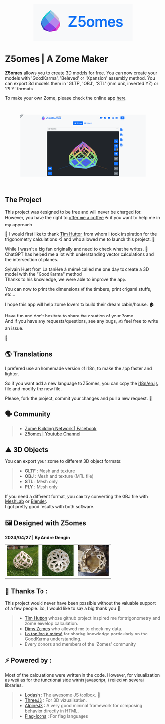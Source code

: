 <p align="center">
<img src="/img/z5omes_title.png" height="119">
</p>

# Z5omes | A Zome Maker

<b>Z5omes</b> allows you to create 3D models for free.
You can now create your models with 'GoodKarma', 'Beleved' or 'Xpansion' assembly method.
You can export 3d models them in 'GLTF', 'OBJ', 'STL' (mm unit, inverted YZ) or 'PLY' formats.

To make your own Zome, please check the online app [here](https://florianwns.github.io/z5omes/).

<br>
<p align="center">
    <img src="/ressources/gif%20z5omes/z5omes%20v1.0.10b03.gif" height="200">
</p>
<br>

## The Project

This project was designed to be free and will never be charged for. 
However, you have the right to [offer me a coffee](https://www.paypal.com/paypalme/z5omes) ☕ if you want to help me in my approach.

🙏 I would first like to thank [Tim Hutton](https://github.com/timhutton/) from whom I took inspiration 
for the trigonometry calculations ◁ and who allowed me to launch this project. 🚀

While I wasn't a big fan originally and need to check what he writes, 
🤖 ChatGPT has helped me a lot with understanding vector calculations and the intersection of planes.

Sylvain Huet from [La tanière à mémé](https://www.domegeodesique-yourte.com/) called me one day 
to create a 3D model with the "GoodKarma" method. 
<br>Thanks to his knowledge, we were able to improve the app.

You can now to print the dimensions of the timbers, print origami stuffs, etc...

I hope this app will help zome lovers to build their dream cabin/house. 🏠

Have fun and don't hesitate to share the creation of your Zome.<br>
And if you have any requests/questions, see any bugs, ✍ feel free to write an issue.

🌟


## 🌎 Translations

I prefered use an homemade version of i18n, to make the app faster and lighter.

So if you want add a new language to Z5omes, 
you can copy the [i18n/en.js](i18n/en.js) file and modify the new file.

Please, fork the project, commit your changes and pull a new request. 🙏


## 🗣 Community 

> * [Zome Building Network | Facebook](https://www.facebook.com/groups/1130103323709157)
> * [Z5omes | Youtube Channel](https://www.youtube.com/@Z5omes)

## ▲ 3D Objects

You can export your zome to different 3D object formats:

> * <b>GLTF</b> : Mesh and texture
> * <b>OBJ</b> : Mesh and texture (MTL file)
> * <b>STL</b> : Mesh only
> * <b>PLY</b> : Mesh only

If you need a different format, you can try converting the OBJ file
with [MeshLab](https://www.meshlab.net/#download) or [Blender](https://www.blender.org/download/).
<br>I got pretty good results with both software.


## 🖼 Designed with Z5omes

<b>2024/04/27 | By Andre Dengin</b>

<table>
  <tr>
    <td valign="middle">
        <img src="/img/designed_with/20240427_by_andre_dengin_1.jpg " width="100" height="100">
    </td>
    <td valign="middle">
        <img src="/img/designed_with/20240427_by_andre_dengin_2.jpg " width="100" height="100">
    </td>
    <td valign="middle">
        <img src="/img/designed_with/20240427_by_andre_dengin_3.jpg " width="100" height="100">
    </td>
  </tr>
</table>


## 🙏 Thanks To :

This project would never have been possible without the valuable support of a few people. 
So, I would like to say a big thank you 🙏

> * [Tim Hutton](https://github.com/timhutton/) whose github project inspired me for trigonometry and zome envelop calculation.
> * [Dims Zomes](http://www.rusticdomes.com/software.html) who allowed me to check my data.
> * [La tanière à mémé](https://www.domegeodesique-yourte.com/) for sharing knowledge particularly on the GoodKarma understanding.
> * Every donors and members of the 'Zomes' community



## ⚡ Powered by :

Most of the calculations were written in the code.
However, for visualization as well as for the functional side within javascript,
I relied on several libraries.

> * [Lodash](https://lodash.com/) : The awesome JS toolbox. 🧰
> * [ThreeJS](https://threejs.org/) : For 3D vizualisation.
> * [AlpineJS](https://alpinejs.dev/) : A very good minimal framework for composing behavior directly in HTML.
> * [Flag-Icons](https://github.com/lipis/flag-icons) : For flag languages
